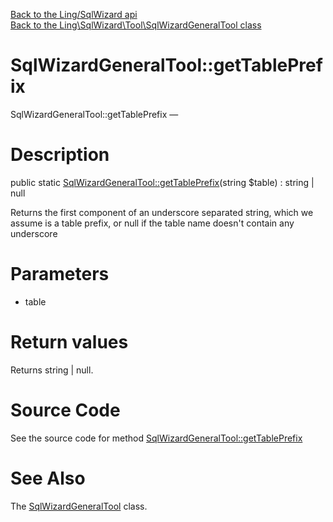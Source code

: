 [Back to the Ling/SqlWizard api](https://github.com/lingtalfi/SqlWizard/blob/master/doc/api/Ling/SqlWizard.md)<br>
[Back to the Ling\SqlWizard\Tool\SqlWizardGeneralTool class](https://github.com/lingtalfi/SqlWizard/blob/master/doc/api/Ling/SqlWizard/Tool/SqlWizardGeneralTool.md)


SqlWizardGeneralTool::getTablePrefix
================



SqlWizardGeneralTool::getTablePrefix — 




Description
================


public static [SqlWizardGeneralTool::getTablePrefix](https://github.com/lingtalfi/SqlWizard/blob/master/doc/api/Ling/SqlWizard/Tool/SqlWizardGeneralTool/getTablePrefix.md)(string $table) : string | null




Returns the first component of an underscore separated string, which we assume is a table prefix,
or null if the table name doesn't contain any underscore




Parameters
================


- table

    


Return values
================

Returns string | null.








Source Code
===========
See the source code for method [SqlWizardGeneralTool::getTablePrefix](https://github.com/lingtalfi/SqlWizard/blob/master/Tool/SqlWizardGeneralTool.php#L20-L27)


See Also
================

The [SqlWizardGeneralTool](https://github.com/lingtalfi/SqlWizard/blob/master/doc/api/Ling/SqlWizard/Tool/SqlWizardGeneralTool.md) class.



